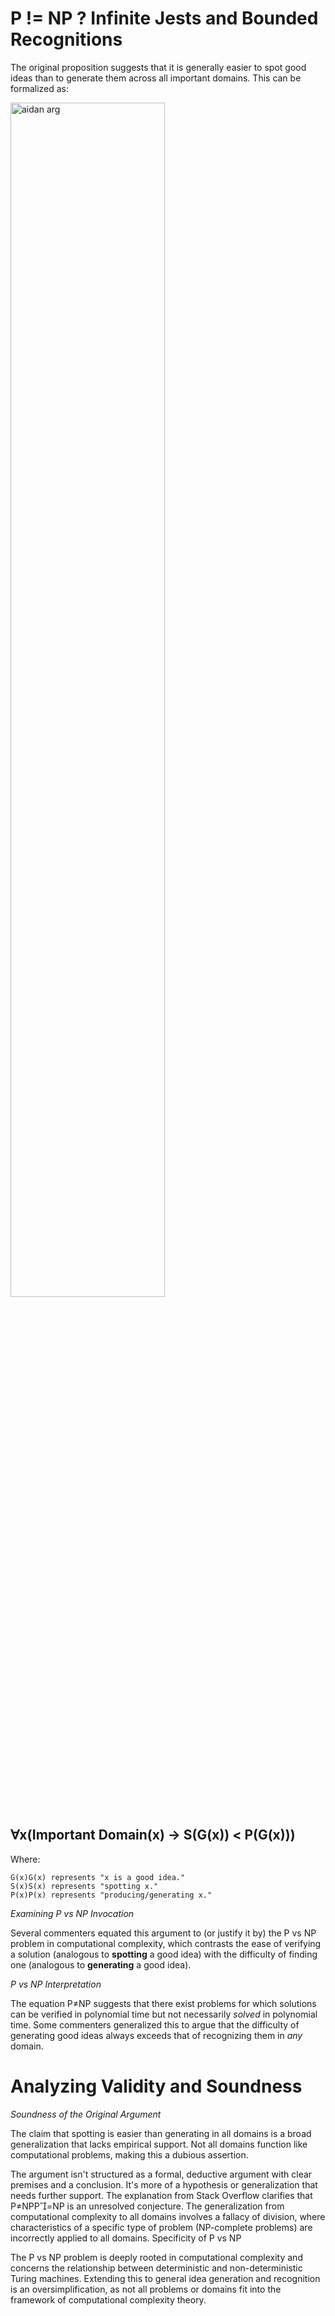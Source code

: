 # P != NP ? Infinite Jests and Bounded Recognitions

The original proposition suggests that it is generally easier to spot good ideas than to generate them across all important domains. This can be formalized as:
<p align="left">
  <img alt="aidan arg" src="https://github.com/user-attachments/assets/f10516e5-4880-4d3b-947d-316d03f082db" style=width:70%;>
</p>

## ∀x(Important Domain(x) → S(G(x)) <  P(G(x)))


Where:

    G(x)G(x) represents "x is a good idea."
    S(x)S(x) represents "spotting x."
    P(x)P(x) represents "producing/generating x."

_Examining P vs NP Invocation_

Several commenters equated this argument to (or justify it by) the P vs NP problem in computational complexity, which contrasts the ease of verifying a solution (analogous to **spotting** a good idea) with the difficulty of finding one (analogous to **generating** a good idea).

_P vs NP Interpretation_

The equation P≠NP suggests that there exist problems for which solutions can be verified in polynomial time but not necessarily _solved_ in polynomial time. Some commenters generalized this to argue that the difficulty of generating good ideas always exceeds that of recognizing them in _any_ domain.

# Analyzing Validity and Soundness

_Soundness of the Original Argument_

The claim that spotting is easier than generating in all domains is a broad generalization that lacks empirical support. Not all domains function like computational problems, making this a dubious assertion.

The argument isn't structured as a formal, deductive argument with clear premises and a conclusion. It's more of a hypothesis or generalization that needs further support. The explanation from Stack Overflow clarifies that P≠NPP=NP is an unresolved conjecture. The generalization from computational complexity to all domains involves a fallacy of division, where characteristics of a specific type of problem (NP-complete problems) are incorrectly applied to all domains.
Specificity of P vs NP

The P vs NP problem is deeply rooted in computational complexity and concerns the relationship between deterministic and non-deterministic Turing machines. Extending this to general idea generation and recognition is an oversimplification, as not all problems or domains fit into the framework of computational complexity theory.
